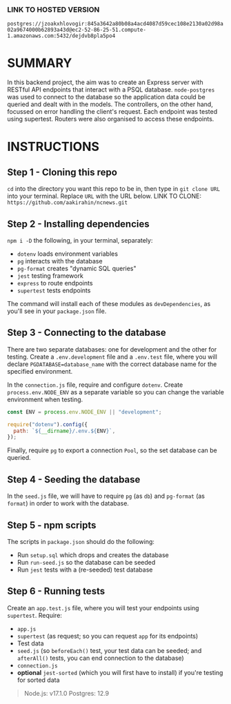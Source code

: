 ### LINK TO HOSTED VERSION

`postgres://jzoakxhlovogir:845a3642a80b08a4acd4087d59cec108e2130a02d98a02a9674000b62893a43d@ec2-52-86-25-51.compute-1.amazonaws.com:5432/dejdvb8pla5po4`

# SUMMARY

In this backend project, the aim was to create an Express server with RESTful API endpoints that interact with a PSQL database. `node-postgres` was used to connect to the database so the application data could be queried and dealt with in the models. The controllers, on the other hand, focussed on error handling the client's request. Each endpoint was tested using supertest. Routers were also organised to access these endpoints.

# INSTRUCTIONS

## Step 1 - Cloning this repo

`cd` into the directory you want this repo to be in, then type in `git clone URL` into your terminal. Replace `URL` with the URL below.
LINK TO CLONE: `https://github.com/aakirahin/ncnews.git`

## Step 2 - Installing dependencies

`npm i -D` the following, in your terminal, separately:

- `dotenv` loads environment variables
- `pg` interacts with the database
- `pg-format` creates "dynamic SQL queries"
- `jest` testing framework
- `express` to route endpoints
- `supertest` tests endpoints

The command will install each of these modules as `devDependencies`, as you'll see in your `package.json` file.

## Step 3 - Connecting to the database

There are two separate databases: one for development and the other for testing. Create a `.env.development` file and a `.env.test` file, where you will declare `PGDATABASE=database_name` with the correct database name for the specified environment.

In the `connection.js` file, require and configure `dotenv`. Create `process.env.NODE_ENV` as a separate variable so you can change the variable environment when testing.

```js
const ENV = process.env.NODE_ENV || "development";

require("dotenv").config({
  path: `${__dirname}/.env.${ENV}`,
});
```

Finally, require `pg` to export a connection `Pool`, so the set database can be queried.

## Step 4 - Seeding the database

In the `seed.js` file, we will have to require `pg` (as `db`) and `pg-format` (as `format`) in order to work with the database.

## Step 5 - npm scripts

The scripts in `package.json` should do the following:

- Run `setup.sql` which drops and creates the database
- Run `run-seed.js` so the database can be seeded
- Run `jest` tests with a (re-seeded) test database

## Step 6 - Running tests

Create an `app.test.js` file, where you will test your endpoints using `supertest`. Require:

- `app.js`
- `supertest` (as request; so you can request `app` for its endpoints)
- Test data
- `seed.js` (so `beforeEach()` test, your test data can be seeded; and `afterAll()` tests, you can end connection to the database)
- `connection.js`
- **optional** `jest-sorted` (which you will first have to install) if you're testing for sorted data

> Node.js: v17.1.0
> Postgres: 12.9
